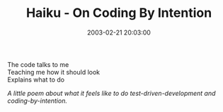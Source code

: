 ﻿---
layout: post
title: "Haiku - On Coding By Intention"
comments: false
date: 2003-02-21 20:03:00
updated: 2004-08-07 23:19:00
categories:
 - Haiku
subtext-id: b8ed4b3b-e617-46cb-9333-e8fbbedb05d1
alias: /blog/Haiku---On-Coding-By-Intention.aspx
---


The code talks to me  
Teaching me how it should look  
Explains what to do

_A little poem about what it feels like to do test-driven-development and coding-by-intention._
